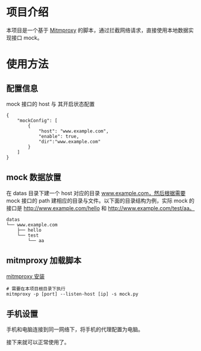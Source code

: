 # 项目介绍

本项目是一个基于 [Mitmproxy](https://mitmproxy.org/) 的脚本，通过拦截网络请求，直接使用本地数据实现接口 mock。

# 使用方法

## 配置信息
mock 接口的 host 与 其开启状态配置
```
{
    "mockConfig": [
        {
            "host": "www.example.com",
            "enable": true,
            "dir":"www.example.com"
        }
    ]
}
```

## mock 数据放置
在 datas 目录下建一个 host 对应的目录 www.example.com，然后根据需要 mock 接口的 path 建相应的目录与文件。以下面的目录结构为例，实际 mock 的接口是 http://www.example.com/hello 和 http://www.example.com/test/aa。
```
datas
└── www.example.com
    ├── hello
    └── test
        └── aa
```

## mitmproxy 加载脚本
[mitmproxy 安装](https://docs.mitmproxy.org/stable/overview-installation/)

```
# 需要在本项目根目录下执行
mitmproxy -p [port] --listen-host [ip] -s mock.py
```

## 手机设置
手机和电脑连接到同一网络下，将手机的代理配置为电脑。

接下来就可以正常使用了。